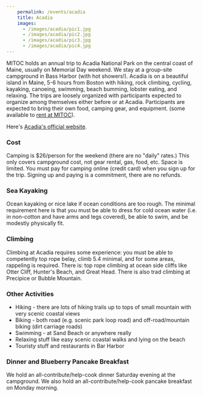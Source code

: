 ```yaml
---
    permalink: /events/acadia
    title: Acadia
    images:
      - /images/acadia/pic1.jpg
      - /images/acadia/pic2.jpg
      - /images/acadia/pic3.jpg
      - /images/acadia/pic4.jpg
---
```


MITOC holds an annual trip to Acadia National Park on the central coast of Maine, usually on Memorial Day weekend. We stay at a group-site campground in Bass Harbor (with hot showers!). Acadia is on a beautiful island in Maine, 5-6 hours from Boston with hiking, rock climbing, cycling, kayaking, canoeing, swimming, beach bumming, lobster eating, and relaxing. The trips are loosely organized with participants expected to organize among themselves either before or at Acadia. Participants are expected to bring their own food, camping gear, and equipment. (some available to [rent at MITOC](/rentals)).

Here's [Acadia's official website](https://www.nps.gov/acad/index.htm).

### Cost

Camping is $26/person for the weekend (there are no "daily" rates.) This only covers campground cost, not gear rental, gas, food, etc. Space is limited. You must pay for camping online (credit card) when you sign up for the trip. Signing up and paying is a commitment, there are no refunds.

### Sea Kayaking

Ocean kayaking or nice lake if ocean conditions are too rough. The minimal requirement here is that you must be able to dress for cold ocean water (i.e. in non-cotton and have arms and legs covered), be able to swim, and be modestly physically fit.

### Climbing

Climbing at Acadia requires some experience: you must be able to competently top rope belay, climb 5.4 minimal, and for some areas, rappeling is required. There is: top rope climbing at ocean side cliffs like Otter Cliff, Hunter's Beach, and Great Head. There is also trad climbing at Precipice or Bubble Mountain.

### Other Activities

*   Hiking - there are lots of hiking trails up to tops of small mountain with very scenic coastal views
*   Biking - both road (e.g. scenic park loop road) and off-road/mountain biking (dirt carriage roads)
*   Swimming - at Sand Beach or anywhere really
*   Relaxing stuff like easy scenic coastal walks and lying on the beach
*   Touristy stuff and restaurants in Bar Harbor

### Dinner and Blueberry Pancake Breakfast

We hold an all-contribute/help-cook dinner Saturday evening at the campground. We also hold an all-contribute/help-cook pancake breakfast on Monday morning.
